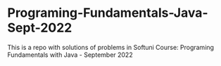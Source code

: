 # Programing-Fundamentals-Java-Sept-2022
This is a repo with solutions of problems in Softuni Course: Programing Fundamentals with Java - September 2022
